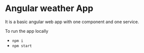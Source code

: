 # Angular weather App

It is a basic angular web app with one component and one service.

To run the app locally

- `npm i`
- `npm start`
